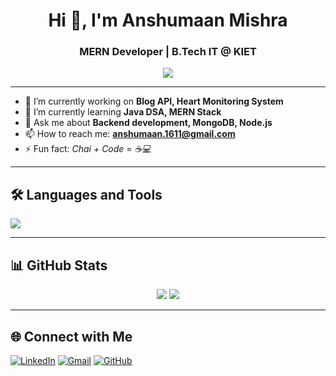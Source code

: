 <h1 align="center">Hi 👋, I'm Anshumaan Mishra</h1>
<h3 align="center">MERN Developer | B.Tech IT @ KIET</h3>

<p align="center">
  <img src="https://readme-typing-svg.demolab.com/?lines=Learning+MERN+Stack;Cracking+DSA+in+Java;Building+Backend+Projects;Open+to+Internships" />
</p>

---

- 🔭 I’m currently working on **Blog API, Heart Monitoring System**
- 🌱 I’m currently learning **Java DSA, MERN Stack**
- 💬 Ask me about **Backend development, MongoDB, Node.js**
- 📫 How to reach me: **anshumaan.1611@gmail.com**
- ⚡ Fun fact: *Chai + Code = ☕💻*

---

## 🛠️ Languages and Tools

<p align="left">
  <img src="https://skillicons.dev/icons?i=js,nodejs,express,mongodb,java,python,html,css,git,github,vscode,linux" />
</p>

---

## 📊 GitHub Stats

<p align="center">
  <img src="https://github-readme-stats.vercel.app/api?username=anshumaanmishra&show_icons=true&theme=radical" />
  <img src="https://github-readme-streak-stats.herokuapp.com/?user=anshumaanmishra&theme=radical" />
</p>

---

## 🌐 Connect with Me

<p align="left">
  <a href="https://www.linkedin.com/in/anshumaanmishra" target="_blank"><img alt="LinkedIn" src="https://img.shields.io/badge/LinkedIn-blue?logo=linkedin&logoColor=white" /></a>
  <a href="mailto:anshumaan.1611@gmail.com"><img alt="Gmail" src="https://img.shields.io/badge/Gmail-red?logo=gmail&logoColor=white" /></a>
  <a href="https://github.com/anshumaanmishra"><img alt="GitHub" src="https://img.shields.io/badge/GitHub-black?logo=github&logoColor=white" /></a>
</p>
